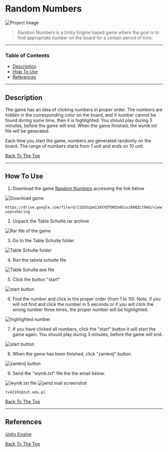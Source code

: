 # Random Numbers

![Project Image](https://i.imgur.com/pL1eFAI.png)

> Random Numbers is a Unity Engine based game where the goal is to find appropriate number on the board for a certain period of time.

---

### Table of Contents

- [Description](#description)
- [How To Use](#how-to-use)
- [References](#references)

---

## Description

The game has an idea of clicking numbers in proper order. The numbers are hidden in the corresponding color on the board, and if number cannot be found during some time, then it is highlighted. You should play during 3 minutes, before the game will end. When the game finished, the wynik.txt file will be generated.



Each time you start the game, numbers are generated randomly on the board. The range of numbers starts from 1 unit and ends on 10 unit.

[Back To The Top](#random-numbers)

---

## How To Use

1. Download the game [Random Numbers](https://drive.google.com/file/d/11D2Uzpm11KXYDTbMZo8GixzEHQZLt9mG/view?usp=sharing) accessing the link below 

![Download game](https://i.imgur.com/2I4L1wA.png)

```
https://drive.google.com/file/d/11D2Uzpm11KXYDTbMZo8GixzEHQZLt9mG/view?usp=sharing
```

2. Unpack the Table Schulte.rar archive

![Rar file of the game](https://i.imgur.com/FcGZDkK.png)

3. Go to the Table Schulte folder

![Table Schulte folder](https://i.imgur.com/pULOlyM.png)

4. Run the tabela schulte file

![Table Sxhulte exe file](https://i.imgur.com/KVv0ZjJ.png)

5. Click the button "start"

![start button](https://i.imgur.com/kKpqgnc.png)

6. Find the number and click in the proper order (from 1 to 10). Note, if you will not find and click the number in 5 seconds or if you will click the wrong number three times, the proper number will be highlighted.

![highlighted number](https://i.imgur.com/wErIpJ9.png)

7. If you have clicked all numbers, click the "start" button it will start the game again. You should play during 3 minutes, before the game will end.

![start button](https://i.imgur.com/kKpqgnc.png)

8. When the game has been finished, click "zamknij" button.

![zamknij button](https://i.imgur.com/CCzWrqu.png)

9. Send the "wynik.txt" file the the email below.

![wynik.txt file](https://i.imgur.com/xrv3Fq2.png)
![send mail screenshot](https://i.imgur.com/Ar5vqbI.png)

```
tv42191@zut.edu.pl
```

[Back To The Top](#random-numbers)

---

## References

[Unity Engine](https://www.opengl.org/sdk/libs/)

[Back To The Top](#random-numbers)
